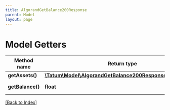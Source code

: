 ```yaml
---
title: AlgorandGetBalance200Response
parent: Model
layout: page
---
```


# Model Getters

Method name | Return type | Description | Notes
------------ | ------------- | ------------- | -------------
**getAssets()** | [**\Tatum\Model\AlgorandGetBalance200ResponseAssetsInner[]**](AlgorandGetBalance200ResponseAssetsInner.md) |  | [optional]
**getBalance()** | **float** | Balance in ALGO | [optional]

[[Back to Index]](../index.md)
